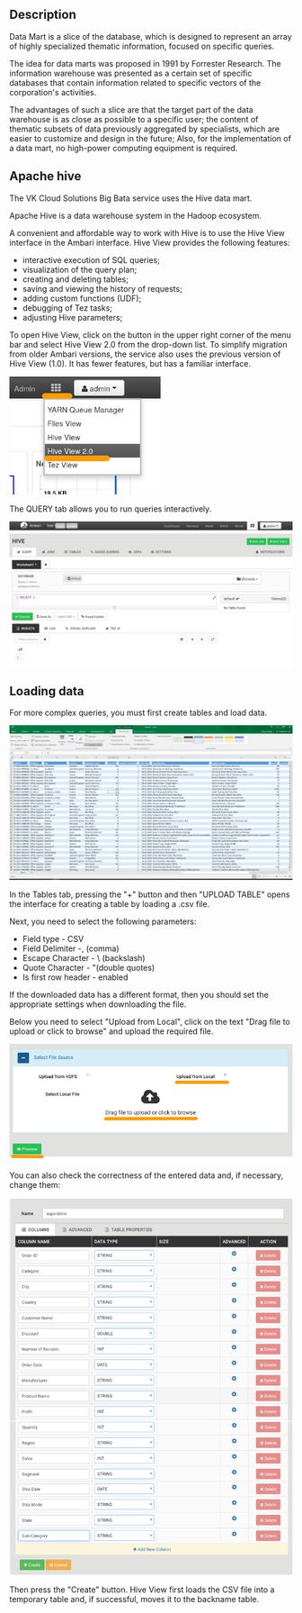 ## Description

Data Mart is a slice of the database, which is designed to represent an array of highly specialized thematic information, focused on specific queries.

The idea for data marts was proposed in 1991 by Forrester Research. The information warehouse was presented as a certain set of specific databases that contain information related to specific vectors of the corporation's activities.

The advantages of such a slice are that the target part of the data warehouse is as close as possible to a specific user; the content of thematic subsets of data previously aggregated by specialists, which are easier to customize and design in the future; Also, for the implementation of a data mart, no high-power computing equipment is required.

## Apache hive

The VK Cloud Solutions Big Bata service uses the Hive data mart.

Apache Hive is a data warehouse system in the Hadoop ecosystem.

A convenient and affordable way to work with Hive is to use the Hive View interface in the Ambari interface. Hive View provides the following features:

- interactive execution of SQL queries;
- visualization of the query plan;
- creating and deleting tables;
- saving and viewing the history of requests;
- adding custom functions (UDF);
- debugging of Tez tasks;
- adjusting Hive parameters;

To open Hive View, click on the button in the upper right corner of the menu bar and select Hive View 2.0 from the drop-down list. To simplify migration from older Ambari versions, the service also uses the previous version of Hive View (1.0). It has fewer features, but has a familiar interface.

![](./assets/1598948545183-21.png)

The QUERY tab allows you to run queries interactively.

![](./assets/1598948631254-22.png)

## Loading data

For more complex queries, you must first create tables and load data.

![](./assets/1602271366835-download.png)

In the Tables tab, pressing the "+" button and then "UPLOAD TABLE" opens the interface for creating a table by loading a .csv file.

Next, you need to select the following parameters:

- Field type - CSV
- Field Delimiter -, (comma)
- Escape Character - \\ (backslash)
- Quote Character - "(double quotes)
- Is first row header - enabled

If the downloaded data has a different format, then you should set the appropriate settings when downloading the file.

Below you need to select "Upload from Local", click on the text "Drag file to upload or click to browse" and upload the required file.

![](./assets/1598949546507-1533046820411-463e6865756aad41a1e9f8ca705d7d1c.png)

You can also check the correctness of the entered data and, if necessary, change them:

![](./assets/1604000644700-h1.png)

Then press the "Create" button. Hive View first loads the CSV file into a temporary table and, if successful, moves it to the backname table.
